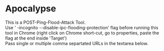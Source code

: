 # Apocalypse
This is a POST-Ping-Flood-Attack Tool.  
Use ' -incognito --disable-ipc-flooding-protection' flag before running this tool in Chrome (right click on Chrome short-cut, go to properties, paste the flag at the end inside 'Target')  
Pass single or multiple comma separtated URLs in the textarea below.

